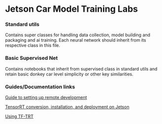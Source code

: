 # Jetson Car Model Training Labs

### Standard utils

Contains super classes for handling data collection, model building and packaging and ai training. Each neural network should inherit from its respective class in this file.

### Basic Supervised Net

Contains notebooks that inherit from supervised class in standard utils and retain basic donkey car level simplicity or other key similarities. 

### Guides/Documentation links

[Guide to setting up remote development](https://docs.google.com/document/d/1wSHLoMC-gD7WHpe9gf-_FAuZ_scezCnRbX0YUhMoTa4/edit)

[TensorRT conversion, installation, and deployment on Jetson](https://www.dlology.com/blog/how-to-run-keras-model-on-jetson-nano/)

[Using TF-TRT](https://github.com/tensorflow/tensorrt#installing-tf-trt)